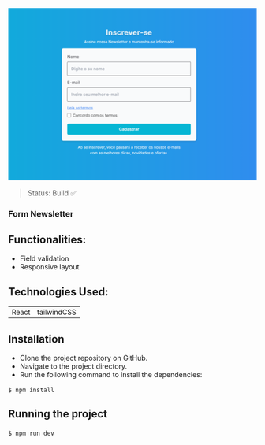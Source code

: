 <center><img src=".\src\assets\Screenshot_1.png"></center>

> Status: Build ✅

### Form Newsletter

## Functionalities:
 * Field validation
 * Responsive layout
  
## Technologies Used:

<table>
  <tr>
    <td>React</td>
    <td>tailwindCSS</td>
  </tr>
</table>

## Installation
  * Clone the project repository on GitHub.
  * Navigate to the project directory.
  * Run the following command to install the dependencies:

```
$ npm install
```

## Running the project
```
$ npm run dev
```
